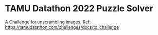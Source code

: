 # TAMU Datathon 2022 Puzzle Solver
A Challenge for unscrambling images.
Ref: https://tamudatathon.com/challenges/docs/td_challenge
